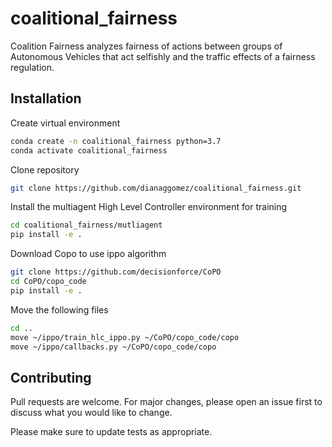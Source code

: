 # coalitional_fairness

Coalition Fairness analyzes fairness of actions between groups of Autonomous Vehicles that act selfishly and the traffic effects of a fairness regulation.

## Installation



Create virtual environment
```bash
conda create -n coalitional_fairness python=3.7
conda activate coalitional_fairness 
```
Clone repository
```bash
git clone https://github.com/dianaggomez/coalitional_fairness.git

```
Install the multiagent High Level Controller environment for training

```bash
cd coalitional_fairness/mutliagent
pip install -e .

```

Download Copo to use ippo algorithm

```bash
git clone https://github.com/decisionforce/CoPO
cd CoPO/copo_code
pip install -e .

```

Move the following files

```bash
cd ..
move ~/ippo/train_hlc_ippo.py ~/CoPO/copo_code/copo
move ~/ippo/callbacks.py ~/CoPO/copo_code/copo
```


## Contributing

Pull requests are welcome. For major changes, please open an issue first
to discuss what you would like to change.

Please make sure to update tests as appropriate.
